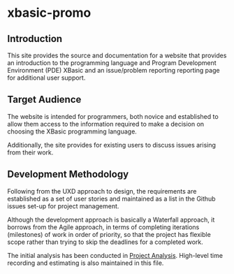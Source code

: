 # xbasic-promo

## Introduction

This site provides the source and documentation for a website that
provides an introduction to the programming language and Program 
Development Environment (PDE) XBasic and an issue/problem reporting
reporting page for additional user support.

## Target Audience

The website is intended for programmers, both novice and established
to allow them access to the information required to make a decision
on choosing the XBasic programming language.

Additionally, the site provides for existing users to discuss issues
arising from their work.

## Development Methodology
Following from the UXD approach to design, the requirements are
established as a set of user stories and maintained as a list
in the Github issues set-up for project management.

Although the development approach is basically a Waterfall approach, 
it borrows from the Agile approach, in terms of completing iterations
(milestones) of work in order of priority, so that the project has 
flexible scope rather than trying to skip the deadlines for a completed 
work.

The initial analysis has been conducted in [Project Analysis](/doc/project-analysis.txt).
High-level time recording and estimating is also maintained in this file.